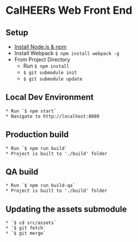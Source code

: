 # CalHEERs Web Front End

## Setup
* [Install Node.js & npm](https://nodejs.org/)
* Install Webpack `$ npm install webpack -g`
* From Project Directory
	* Run `$ npm install`
	* `$ git submodule init`
	* `$ git submodule update`

## Local Dev Environment
	* Run `$ npm start`
	* Navigate to http://localhost:8080

## Production build
	* Run `$ npm run build`
	* Project is built to './build' folder

## QA build
	* Run `$ npm run build-qa`
	* Project is built to './build' folder

## Updating the assets submodule
	* `$ cd src/assets`
	* `$ git fetch`
	* `$ git merge`